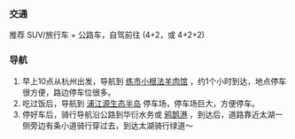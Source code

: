 ### 交通

推荐 SUV/旅行车 + 公路车，自驾前往 (4+2，或 4+2+2)

### 导航

1. 早上10点从杭州出发，导航到 <a href="https://surl.amap.com/1DdTSXP2b41" target="_blank">练市小根法羊肉馆</a> ，约1个小时到达，地点停车很方便，路边停车位很多。
2. 吃过饭后，导航到 <a href="https://surl.amap.com/1DKWuux1odL9" target="_blank">浦江源生态半岛</a> 停车场，停车场巨大，方便停车。
3. 停好车后，骑行导航沿公路到华衍水务或 <a href="https://surl.amap.com/1Xx4gix1f8fc" target="_blank">鸦鹊港</a> ，到达后，道路靠近太湖一侧旁边有条小道骑行穿过去，到达太湖骑行绿道～
